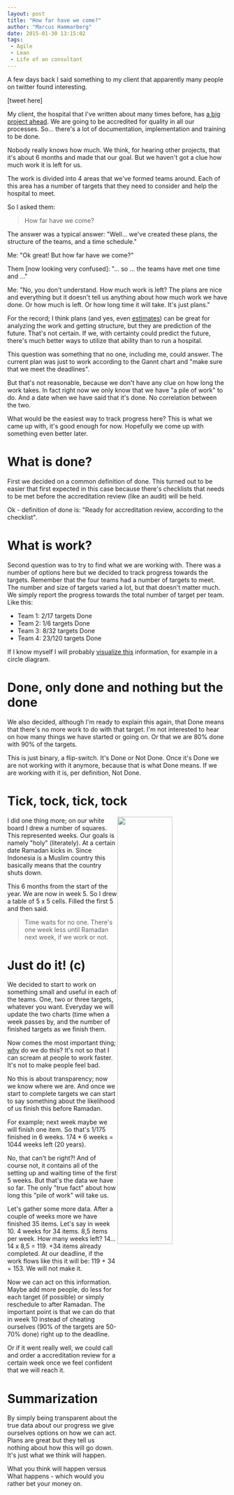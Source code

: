 ```yaml
---
layout: post
title: "How far have we come?"
author: "Marcus Hammarberg"
date: 2015-01-30 13:15:02
tags:
 - Agile
 - Lean
 - Life of an consultant
---
```


A few days back I said something to my client that apparently many people on twitter found interesting.

[tweet here]

My client, the hospital that I've written about many times before, has [a big project ahead](http://www.marcusoft.net/2015/01/make-it-smaller---some-practical-experiences.html). We are going to be accredited for quality in all our processes. So... there's a lot of documentation, implementation and training to be done.

Nobody really knows how much. We think, for hearing other projects, that it's about 6 months and made that our goal. But we haven't got a clue how much work it is left for us.

The work is divided into 4 areas that we've formed teams around. Each of this area has a number of targets that they need to consider and help the hospital to meet.

So I asked them:
<blockquote>How far have we come?</blockquote>

<a name='more'></a>

The answer was a typical answer: "Well... we've created these plans, the structure of the teams, and a time schedule."

Me: "Ok great! But how far have we come?"

Them [now looking very confused]: "... so ... the teams have met one time and ..."

Me: "No, you don't understand. How much work is left? The plans are nice and everything but it doesn't tell us anything about how much work we have done. Or how much is left. Or how long time it will take. It's just plans."

For the record; I think plans (and yes, even [estimates](https://twitter.com/#noEstimates)) can be great for analyzing the work and getting structure, but they are prediction of the future. That's not certain. If we, with certainty could predict the future, there's much better ways to utilize that ability than to run a hospital.

This question was something that no one, including me, could answer. The current plan was just to work according to the Gannt chart and "make sure that we meet the deadlines".

But that's not reasonable, because we don't have any clue on how long the work takes. In fact right now we only know that we have "a pile of work" to do. And a date when we have said that it's done. No correlation between the two.

What would be the easiest way to track progress here? This is what we came up with, it's good enough for now. Hopefully we come up with something even better later.

# What is done?
First we decided on a common definition of done. This turned out to be easier that first expected in this case because there's checklists that needs to be met before the accreditation review (like an audit) will be held.

Ok - definition of done is: "Ready for accreditation review, according to the checklist".

# What is work?
Second question was to try to find what we are working with. There was a number of options here but we decided to track progress towards the targets. Remember that the four teams had a number of targets to meet. The number and size of targets varied a lot, but that doesn't matter much. We simply report the progress towards the total number of target per team. Like this:

- Team 1: 2/17 targets Done
- Team 2: 1/6 targets Done
- Team 3: 8/32 targets Done
- Team 4: 23/120 targets Done

If I know myself I will probably [visualize this](/2014/09/ifyoubuildit.html) information, for example in a circle diagram.

# Done, only done and nothing but the done
We also decided, although I'm ready to explain this again, that Done means that there's no more work to do with that target. I'm not interested to hear on how many things we have started or going on. Or that we are 80% done with 90% of the targets.

This is just binary, a flip-switch. It's Done or Not Done. Once it's Done we are not working with it anymore, because that is what Done means. If we are working with it is, per definition, Not Done.

# Tick, tock, tick, tock
<img src="/img/weeksOnBoard.jpg" style="float:right" width="50%">
I did one thing more; on our white board I drew a number of squares. This represented weeks. Our goals is namely "holy" (literately). At a certain date Ramadan kicks in. Since Indonesia is a Muslim country this basically means that the country shuts down.

This 6 months from the start of the year. We are now in week 5. So I drew a table of 5 x 5 cells. Filled the first 5 and then said.
<blockquote>Time waits for no one. There's one week less until Ramadan next week, if we work or not.</blockquote>

# Just do it! (c)
We decided to start to work on something small and useful in each of the teams. One, two or three targets, whatever you want. Everyday we will update the two charts (time when a week passes by, and the number of finished targets as we finish them.

Now comes the most important thing; [why](/2015/01/things-i-say-often-why.html) do we do this?
It's not so that I can scream at people to work faster. It's not to make people feel bad.

No this is about transparency; now we know where we are. And once we start to complete targets we can start to say something about the likelihood of us finish this before Ramadan.

For example; next week maybe we will finish one item. So that's 1/175 finished in 6 weeks. 174 * 6 weeks = 1044 weeks left (20 years).

No, that can't be right?! And of course not, it contains all of the setting up and waiting time of the first 5 weeks. But that's the data we have so far. The only "true fact" about how long this "pile of work" will take us.

Let's gather some more data. After a couple of weeks more we have finished 35 items. Let's say in week 10. 4 weeks for 34 items. 8,5 items per week. How many weeks left? 14... 14 x 8,5 = 119. +34 items already completed. At our deadline, if the work flows like this it will be: 119 + 34 = 153.
We will not make it.

Now we can act on this information. Maybe add more people, do less for each target (if possible) or simply reschedule to after Ramadan. The important point is that we can do that in week 10 instead of cheating ourselves (90% of the targets are 50-70% done) right up to the deadline.

Or if it went really well, we could call and order a accreditation review for a certain week once we feel confident that we will reach it.

# Summarization
By simply being transparent about the true data about our progress we give ourselves options on how we can act. Plans are great but they tell us nothing about how this will go down. It's just what we think will happen.

What you think will happen versus What happens - which would you rather bet your money on.